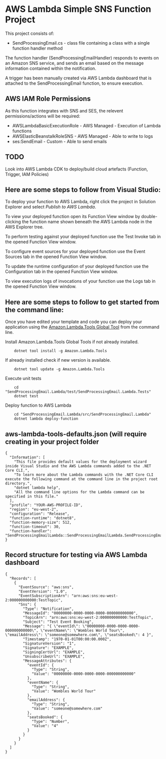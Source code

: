 # AWS Lambda Simple SNS Function Project

This project consists of:
* SendProcessingEmail.cs - class file containing a class with a single function handler method

The function handler (SendProcessingEmailHandler) responds to events on an Amazon SNS service, and sends an email based on the message information contained within the notification.

A trigger has been manually created via AWS Lambda dashboard that is attached to the SendProcessingEmail function, to ensure execution.

## AWS IAM Role Permissions
As this function integrates with SNS and SES, the relevent permissions/actions will be required:
* AWSLambdaBasicExecutionRole - AWS Managed - Execution of Lambda functions
* AWSElasticBeanstalkRoleSNS  - AWS Managed - Able to write to logs
* ses:SendEmail               - Custom      - Able to send emails

## TODO
Look into AWS Lambda CDK to deploy/build cloud artefacts (Function, Trigger, IAM Policies)

## Here are some steps to follow from Visual Studio:

To deploy your function to AWS Lambda, right click the project in Solution Explorer and select *Publish to AWS Lambda*.

To view your deployed function open its Function View window by double-clicking the function name shown beneath the AWS Lambda node in the AWS Explorer tree.

To perform testing against your deployed function use the Test Invoke tab in the opened Function View window.

To configure event sources for your deployed function use the Event Sources tab in the opened Function View window.

To update the runtime configuration of your deployed function use the Configuration tab in the opened Function View window.

To view execution logs of invocations of your function use the Logs tab in the opened Function View window.

## Here are some steps to follow to get started from the command line:

Once you have edited your template and code you can deploy your application using the [Amazon.Lambda.Tools Global Tool](https://github.com/aws/aws-extensions-for-dotnet-cli#aws-lambda-amazonlambdatools) from the command line.

Install Amazon.Lambda.Tools Global Tools if not already installed.
```
    dotnet tool install -g Amazon.Lambda.Tools
```

If already installed check if new version is available.
```
    dotnet tool update -g Amazon.Lambda.Tools
```

Execute unit tests
```
    cd "SendProcessingEmail.Lambda/test/SendProcessingEmail.Lambda.Tests"
    dotnet test
```

Deploy function to AWS Lambda
```
    cd "SendProcessingEmail.Lambda/src/SendProcessingEmail.Lambda"
    dotnet lambda deploy-function
```
## aws-lambda-tools-defaults.json (will require creating in your project folder
```
{
  "Information": [
    "This file provides default values for the deployment wizard inside Visual Studio and the AWS Lambda commands added to the .NET Core CLI.",
    "To learn more about the Lambda commands with the .NET Core CLI execute the following command at the command line in the project root directory.",
    "dotnet lambda help",
    "All the command line options for the Lambda command can be specified in this file."
  ],
  "profile": "YOUR-AWS-PROFILE-ID",
  "region": "eu-west-2",
  "configuration": "Release",
  "function-runtime": "dotnet8",
  "function-memory-size": 512,
  "function-timeout": 30,
  "function-handler": "SendProcessingEmailLambda::SendProcessingEmailLambda.SendProcessingEmail::SendProcessingEmailHandler"
}
```

## Record structure for testing via AWS Lambda dashboard
```
{
  "Records": [
    {
      "EventSource": "aws:sns",
      "EventVersion": "1.0",
      "EventSubscriptionArn": "arn:aws:sns:eu-west-2:000000000000:TestTopic",
      "Sns": {
        "Type": "Notification",
        "MessageId": "00000000-0000-0000-0000-000000000000",
        "TopicArn": "arn:aws:sns:eu-west-2:000000000000:TestTopic",
        "Subject": "Test Event Booking",
        "Message": "{ \"eventId\": \"00000000-0000-0000-0000-000000000000\", \"eventName\": \"Wombles World Tour\", \"emailAddress\": \"someone@somewhere.com\", \"seatsBooked\": 4 }",
        "Timestamp": "1970-01-01T00:00:00.000Z",
        "SignatureVersion": "1",
        "Signature": "EXAMPLE",
        "SigningCertUrl": "EXAMPLE",
        "UnsubscribeUrl": "EXAMPLE",
        "MessageAttributes": {
          "eventId": {
            "Type": "String",
            "Value": "00000000-0000-0000-0000-000000000000"
          },
          "eventName": {
            "Type": "String",
            "Value": "Wombles World Tour"
          },
		  "emailAddress": {
		    "Type": "String",
			"Value": "someone@somewhere.com"
		  },
		  "seatsBooked": {
		    "Type": "Number",
			"Value": "4"
		  }
        }
      }
    }
  ]
}
```
